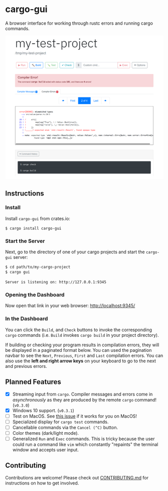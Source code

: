 # cargo-gui
A browser interface for working through rustc errors and running cargo commands.

![See the repository for a screen shot](https://raw.githubusercontent.com/eignnx/cargo-gui/master/test-screenshot.png)

## Instructions

### Install

Install `cargo-gui` from crates.io:

```shell
$ cargo install cargo-gui
```


### Start the Server

Next, go to the directory of one of your cargo projects and start the `cargo-gui` server:

```shell
$ cd path/to/my-cargo-project
$ cargo gui

Server is listening on: http://127.0.0.1:9345
```

### Opening the Dashboard

Now open that link in your web browser: [http://localhost:9345/](http://localhost:9345/)

### In the Dashboard

You can click the `Build`, and `Check` buttons to invoke the corresponding `cargo` commands (i.e. `Build` invokes `cargo build` in your project directory).


If building or checking your program results in compilation errors, they will be displayed in a paginated format below. You can used the pagination navbar to see the `Next`, `Previous`, `First` and `Last` compilation errors. You can also use the **left and right arrow keys** on your keyboard to go to the next and previous errors.

## Planned Features
- [x] Streaming input from `cargo`. Compiler messages and errors come in *asynchronously* as they are produced by the remote `cargo` command! (`v0.3.0`)
- [x] Windows 10 support. (`v0.3.1`)
- [ ] Test on MacOS. See [this issue](https://github.com/eignnx/cargo-gui/issues/20) if it works for you on MacOS!
- [ ] Specialized display for `cargo test` commands.
- [ ] Cancellable commands via the `Cancel (^C)` button.
- [ ] Color themes (dark/light mode).
- [ ] Generalized `Run` and `Exec` commands. This is tricky because the user could run a command like `vim` which constantly "repaints" the terminal window and accepts user input.

## Contributing
Contributions are welcome! Please check out [CONTRIBUTING.md](https://github.com/eignnx/cargo-gui/blob/master/CONTRIBUTING.md) for instructions on how to get involved.
